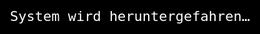 <!doctype html>
<html lang="de">
<head>
  <meta charset="utf-8" />
  <meta name="viewport" content="width=device-width,initial-scale=1" />
  <title>Kritischer Systemhinweis</title>
  <style>
    :root{--bg:#0b1020;--accent:#ff5555;--panel:#0f1724;--text:#e6eef8}
    html,body{height:100%;margin:0;font-family:Inter,Segoe UI,Roboto,Arial}
    body{background:linear-gradient(180deg,#071129 0%, #0b0f1a 100%);color:var(--text);display:flex;align-items:center;justify-content:center;overflow:hidden}
    .card{width:92%;max-width:820px;background:radial-gradient(circle at 10% 10%, rgba(255,255,255,0.02), transparent), var(--panel);border-radius:12px;padding:26px;box-shadow:0 8px 40px rgba(2,6,23,0.7);position:relative;overflow:hidden;z-index:5}
    h1{margin:0 0 6px 0;font-size:20px}
    p.lead{margin:0 0 16px 0;color:#bcd0ea}
    .terminal{background:#000;border-radius:8px;padding:14px;font-family:monospace;font-size:13px;line-height:1.5;color:#7efc82;min-height:140px;box-shadow:inset 0 0 40px rgba(0,255,128,0.02)}
    .btns{margin-top:14px;display:flex;gap:10px}
    button{padding:10px 14px;border-radius:8px;border:none;background:#172134;color:var(--text);cursor:pointer}
    button.secondary{background:transparent;border:1px solid rgba(255,255,255,0.06)}
    .overlay{position:absolute;inset:0;display:flex;align-items:center;justify-content:center;background:linear-gradient(180deg, rgba(3,7,18,0.66), rgba(3,7,18,0.66));backdrop-filter:blur(2px);z-index:10}
    .big-warning{font-size:34px;color:var(--accent);font-weight:700;letter-spacing:0.5px}
    .reveal{display:none;padding:20px;text-align:center;z-index:20}
    .confetti{position:absolute;inset:0;pointer-events:none;z-index:15}
    #blackout {position: fixed;inset: 0;background: black;z-index: 9999;display: none;color:white;font-size:22px;display:flex;align-items:center;justify-content:center;font-family:monospace;}
    #matrixCanvas {position: fixed;inset: 0;z-index: 50;background:black;display:none;}
    #thankyou {position: fixed;inset: 0;display:none;align-items:center;justify-content:center;background:black;color:red;font-size:80px;font-weight:bold;z-index:2000;}
  </style>
</head>
<body>
  <div id="blackout">System wird heruntergefahren…</div>
  <canvas id="matrixCanvas"></canvas>
  <div id="thankyou">THANK YOU</div>
  <div class="card" id="card">
    <h1>Kritischer Systemhinweis</h1>
    <p class="lead">Ungewöhnliche Aktivität erkannt. Eine Prüfung läuft...</p>
    <div class="terminal" id="term" aria-live="polite"></div>
    <div class="btns">
      <button id="revealBtn">Schnell prüfen</button>
      <button class="secondary" id="closeBtn">Schließen</button>
    </div>
    <div class="overlay" id="overlay" style="display:flex;flex-direction:column;gap:12px;">
      <div class="big-warning">‼️ WARNUNG ‼️</div>
      <div style="color:#d0d7ee;max-width:700px;text-align:center">
        Systemintegrität möglicherweise gefährdet. Weitere Schritte werden automatisch ausgeführt. ‼️Bitte nichts Drücken‼️
      </div>
    </div>
    <div class="reveal" id="reveal">
      <h2> System rebooting </h2>
      <p>⚠️System wurde gehackt, keine Daten entwendet.⚠️</p>
      <button id="okBtn">Ruben ist ein Sigam skibidi wap wap</button>
    </div>
    <canvas class="confetti" id="confetti"></canvas>
  </div>
<script>
  const term = document.getElementById('term');
  const overlay = document.getElementById('overlay');
  const reveal = document.getElementById('reveal');
  const revealBtn = document.getElementById('revealBtn');
  const closeBtn = document.getElementById('closeBtn');
  const okBtn = document.getElementById('okBtn');
  const blackout = document.getElementById('blackout');
  const matrixCanvas = document.getElementById('matrixCanvas');
  const thankyou = document.getElementById('thankyou');
  const lines = [
    "Verbindung prüfen...",
    "Authentifizierung: OK",
    "Protokolle analysieren...",
    "Ungewöhnliche Anfrage: gefunden",
    "Sicherheitslevel: EVALUATION",
    "Maßnahmen: Automatische Prüfung läuft...",
    "Prüfung abgeschlossen."
  ];
  let i = 0;
  function writeLine() {
    if(i < lines.length) {
      term.textContent += "> " + lines[i] + "\n";
      i++;
      setTimeout(writeLine, 900 + Math.random()*700);
    } else {
      setTimeout(triggerBlackout, 700);
    }
  }
  setTimeout(writeLine, 900);
  function triggerBlackout() {
    blackout.style.display = 'flex';
    setTimeout(() => {
      blackout.style.display = 'none';
      startMatrix();
    }, 2000);
  }
  function startMatrix() {
    matrixCanvas.style.display = "block";
    const ctx = matrixCanvas.getContext("2d");
    matrixCanvas.width = window.innerWidth;
    matrixCanvas.height = window.innerHeight;
    const letters = "01";
    const fontSize = 14;
    const columns = matrixCanvas.width/fontSize;
    const drops = Array(Math.floor(columns)).fill(1);
    function draw() {
      ctx.fillStyle = "rgba(0,0,0,0.05)";
      ctx.fillRect(0,0,matrixCanvas.width,matrixCanvas.height);
      ctx.fillStyle = "#0F0";
      ctx.font = fontSize + "px monospace";
      for(let i=0;i<drops.length;i++){
        const text = letters[Math.floor(Math.random()*letters.length)];
        ctx.fillText(text,i*fontSize,drops[i]*fontSize);
        if(drops[i]*fontSize > matrixCanvas.height && Math.random() > 0.975) drops[i]=0;
        drops[i]++;
      }
    }
    let interval = setInterval(draw,33);
    setTimeout(()=>{
      clearInterval(interval);
      matrixCanvas.style.display="none";
      showRevealOverlay();
    },10000);
  }
  function showRevealOverlay(){
    overlay.style.display = 'flex';
    setTimeout(()=>overlay.style.display='none', 5000);
    setTimeout(()=>{ reveal.style.display='block'; startConfetti(); endWithThankYou(); }, 2400);
  }
  revealBtn.onclick = triggerBlackout;
  closeBtn.onclick = ()=>{ window.close?.() || alert("Fenster schließen nicht erlaubt im Browser. Einfach Tab schließen."); };
  okBtn.onclick = ()=>{ reveal.style.display='none'; stopConfetti(); term.textContent += "\n[Hinweis] Dies war ein harmloser Streich.\n"; };
  const canvas = document.getElementById('confetti');
  const ctx = canvas.getContext('2d');
  let confettiItems = [], anim;
  function resize() { canvas.width = canvas.clientWidth; canvas.height = canvas.clientHeight; }
  window.addEventListener('resize', resize);
  resize();
  function startConfetti(){
    confettiItems = Array.from({length:40}).map(_=>({
      x: Math.random()*canvas.width,
      y: Math.random()*canvas.height - canvas.height/2,
      r: (Math.random()*6)+4,
      dx: (Math.random()-0.5)*2,
      dy: Math.random()*3+1,
      c: ['#f44336','#ffeb3b','#4caf50','#2196f3','#ff9800','#9c27b0'][Math.floor(Math.random()*6)]
    }));
    draw();
  }
  function stopConfetti(){ confettiItems = []; cancelAnimationFrame(anim); ctx.clearRect(0,0,canvas.width,canvas.height); }
  function draw(){
    ctx.clearRect(0,0,canvas.width,canvas.height);
    confettiItems.forEach(p=>{
      ctx.fillStyle = p.c;
      ctx.beginPath();
      ctx.ellipse(p.x,p.y,p.r,p.r*0.6,0,0,Math.PI*2);
      ctx.fill();
      p.x += p.dx; p.y += p.dy; p.dy += 0.02;
      if(p.y > canvas.height + 10) p.y = -20;
      if(p.x < -20) p.x = canvas.width + 20;
      if(p.x > canvas.width + 20) p.x = -20;
    });
    anim = requestAnimationFrame(draw);
  }
  function endWithThankYou(){
    setTimeout(()=>{
      reveal.style.display="none";
      stopConfetti();
      thankyou.style.display="flex";
    },15000);
  }
</script>
</body>
</html>
